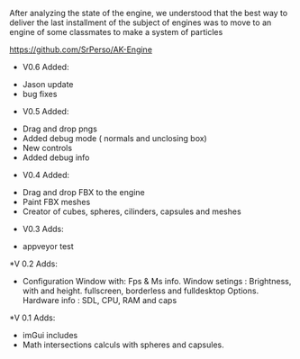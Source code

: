 ﻿After analyzing the state of the engine, we understood that the best way to deliver the last installment of the subject of engines was to move to an engine of some classmates to make a system of particles

https://github.com/SrPerso/AK-Engine


* V0.6
Added: 
- Jason update
- bug fixes

* V0.5
Added:
- Drag and drop pngs
- Added debug mode ( normals and unclosing box)
- New controls
- Added debug info

* V0.4
Added:
- Drag and drop FBX to the engine
- Paint FBX meshes
- Creator of cubes, spheres, cilinders, capsules and meshes

* V0.3 
Adds: 
- appveyor test

*V 0.2
Adds: 
- Configuration Window with:
 Fps & Ms info.
 Window setings : Brightness, with and height. 
	fullscreen, borderless and fulldesktop Options.
 Hardware info : SDL, CPU, RAM and caps


*V 0.1
Adds:
- imGui includes
- Math intersections calculs with spheres and capsules.











